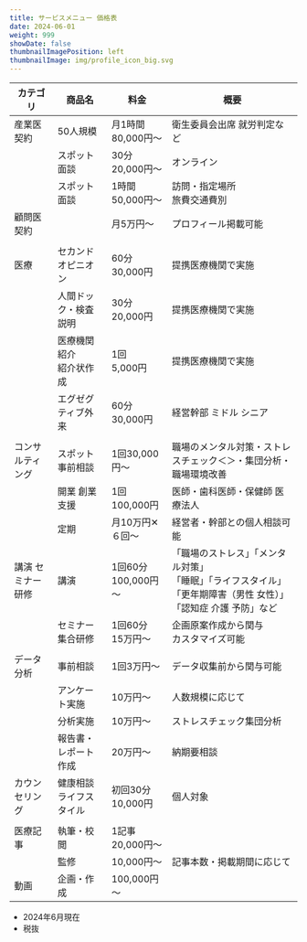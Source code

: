 ```yaml
---
title: サービスメニュー 価格表
date: 2024-06-01
weight: 999
showDate: false
thumbnailImagePosition: left
thumbnailImage: img/profile_icon_big.svg
---
```




| カテゴリ           | 商品名                      | 料金                   | 概要                                                                                                                    |
| ------------------ | --------------------------- | ---------------------- | ----------------------------------------------------------------------------------------------------------------------- |
| 産業医契約         | 50人規模                    | 月1時間<BR>80,000円～  | 衛生委員会出席 就労判定など                                                                                             |
|                    | スポット面談                | 30分<BR>20,000円～     | オンライン                                                                                                              |
|                    | スポット面談                | 1時間<BR>50,000円～    | 訪問・指定場所<BR>旅費交通費別                                                                                          |
| 顧問医契約         |                             | 月5万円～              | プロフィール掲載可能             <!-- プロフィール 掲載 月15万円から -->                                                |
|                    |                             |                        |                                                                                                                         |
| 医療               | セカンドオピニオン          | 60分<BR>30,000円       | 提携医療機関で実施                                                                                                      |
|                    | 人間ドック・検査説明        | 30分<BR>20,000円       | 提携医療機関で実施                                                                                                      |
|                    | 医療機関紹介<BR>紹介状作成  | 1回<BR>5,000円         | 提携医療機関で実施                                                                                                      |
|                    | エグゼグティブ外来          | 60分<BR>30,000円       | 経営幹部 ミドル シニア                                                                                                  |
|                    |                             |                        |                                                                                                                         |
| コンサルティング   | スポット<BR>事前相談        | 1回30,000円～          | 職場のメンタル対策・ストレスチェック＜＞・集団分析・職場環境改善                                                        |
|                    | 開業 創業支援               | 1回100,000円           | 医師・歯科医師・保健師 医療法人                                                                                         |
|                    | 定期                        | 月10万円✕６回～        | 経営者・幹部との個人相談可能                                                                                            |
| 講演 セミナー 研修 | 講演                        | 1回60分<BR>100,000円～ | 「職場のストレス」「メンタル対策」<BR>「睡眠」「ライフスタイル」<BR>「更年期障害（男性 女性）」「認知症 介護 予防」など |
|                    | セミナー<BR>集合研修        | 1回60分<BR>15万円～    | 企画原案作成から関与<BR>カスタマイズ可能                                                                                |
|                    |                             |                        |                                                                                                                         |
| データ分析         | 事前相談                    | 1回3万円～             | データ収集前から関与可能                                                                                                |
|                    | アンケート実施              | 10万円～               | 人数規模に応じて                                                                                                        |
|                    | 分析実施<BR>                | 10万円～               | ストレスチェック集団分析                                                                                                |
|                    | 報告書・レポート作成        | 20万円～               | 納期要相談                                                                                                              |
| カウンセリング     | 健康相談 <BR>ライフスタイル | 初回30分<BR>10,000円   | 個人対象                                                                                                                |
|                    |                             |                        |                                                                                                                         |
| 医療記事           | 執筆・校閲                  | 1記事<BR> 20,000円～   |
|                    | 監修                        | 10,000円～             | 記事本数・掲載期間に応じて                                                                                              |
| 動画               | 企画・作成                  | 100,000円～            |                                                                                                                         |

- 2024年6月現在
- 税抜